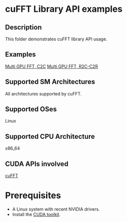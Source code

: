 # cuFFT Library API examples

## Description

This folder demonstrates cuFFT library API usage.

## Examples

[Multi GPU FFT, C2C](mgpu_c2c/)
[Multi GPU FFT, R2C-C2R](mgpu_r2c_c2r/)

## Supported SM Architectures

All architectures supported by cuFFT.

## Supported OSes

Linux 

## Supported CPU Architecture

x86_64

## CUDA APIs involved
[cuFFT](https://docs.nvidia.com/cuda/cufft/index.html)


# Prerequisites
- A Linux system with recent NVIDIA drivers.
- Install the [CUDA toolkit](https://developer.nvidia.com/cuda-downloads).


